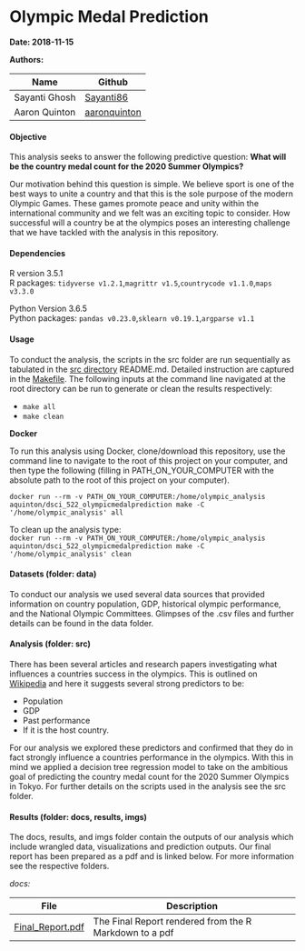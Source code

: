 # Olympic Medal Prediction
**Date: 2018-11-15**  

**Authors:**

|Name| Github|
|---|---|
|Sayanti Ghosh|[Sayanti86](https://github.com/Sayanti86)|
|Aaron Quinton| [aaronquinton](https://github.com/aaronquinton)|  


#### Objective
This analysis seeks to answer the following predictive question: **What will be the country medal count for the 2020 Summer Olympics?**

Our motivation behind this question is simple. We believe sport is one of the best ways to unite a country and that this is the sole purpose of the modern Olympic Games. These games promote peace and unity within the international community and we felt was an exciting topic to consider. How successful will a country be at the olympics poses an interesting challenge that we have tackled with the analysis in this repository.

#### Dependencies
R version 3.5.1  
R packages: `tidyverse v1.2.1`,`magrittr v1.5`,`countrycode v1.1.0`,`maps v3.3.0`  

Python Version 3.6.5  
Python packages: `pandas v0.23.0`,`sklearn v0.19.1`,`argparse v1.1`


#### Usage

To conduct the analysis, the scripts in the src folder are run sequentially as tabulated in the [src directory](https://github.com/aaronquinton/DSCI_522_OlympicMedalPrediction/tree/master/src) README.md. Detailed instruction are captured in the [Makefile](https://github.com/aaronquinton/DSCI_522_OlympicMedalPrediction/blob/master/Makefile). The following inputs at the command line navigated at the root directory can be run to generate or clean the results respectively:  
 - `make all`
 - `make clean`

**Docker**

 To run this analysis using Docker, clone/download this repository, use the command line to navigate to the root of this project on your computer, and then type the following (filling in PATH_ON_YOUR_COMPUTER with the absolute path to the root of this project on your computer).

`docker run --rm -v PATH_ON_YOUR_COMPUTER:/home/olympic_analysis aquinton/dsci_522_olympicmedalprediction make -C '/home/olympic_analysis' all`

To clean up the analysis type:  
`docker run --rm -v PATH_ON_YOUR_COMPUTER:/home/olympic_analysis aquinton/dsci_522_olympicmedalprediction make -C '/home/olympic_analysis' clean`



#### Datasets (folder: data)

To conduct our analysis we used several data sources that provided information on country population, GDP, historical olympic performance, and the National Olympic Committees. Glimpses of the .csv files and further details can be found in the data folder.


#### Analysis (folder: src)

There has been several articles and research papers investigating what influences a countries success in the olympics. This is outlined on [Wikipedia](https://en.wikipedia.org/wiki/Olympic_medal_table#Population-size,_resources-per-person_and_multivariate_prediction_models_and_ratings) and here it suggests several strong predictors to be:  
- Population
- GDP
- Past performance
- If it is the host country.

For our analysis we explored these predictors and confirmed that they do in fact strongly influence a countries performance in the olympics. With this in mind we applied a decision tree regression model to take on the ambitious goal of predicting the country medal count for the 2020 Summer Olympics in Tokyo. For further details on the scripts used in the analysis see the src folder.


#### Results (folder: docs, results, imgs)

The docs, results, and imgs folder contain the outputs of our analysis which include wrangled data, visualizations and prediction outputs. Our final report has been prepared as a pdf and is linked below. For more information see the respective folders.

*docs:*

|File|Description|
|---|---|
|[Final_Report.pdf](https://github.com/UBC-MDS/DSCI_522_OlympicMedalPrediction/blob/master/docs/Final_Report.pdf)| The Final Report rendered from the R Markdown to a pdf |
<br>
